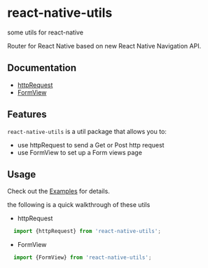 # react-native-utils 

some utils for react-native

Router for React Native based on new React Native Navigation API.

## Documentation

- [httpRequest](docs/httpRequest.md)
- [FormView](docs/FormView.md)


## Features

`react-native-utils` is a util package that allows you to:

- use httpRequest to send a Get or Post http request
- use FormView to set up a Form views page

## Usage
Check out the [Examples](Examples) for details.

the following is a quick walkthrough of these utils

- httpRequest
```js
  import {httpRequest} from 'react-native-utils';
```

  
- FormView
```js  
  import {FormView} from 'react-native-utils';
```

